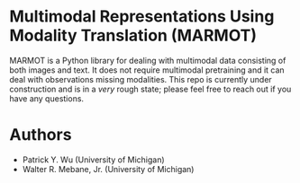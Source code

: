 # Multimodal Representations Using Modality Translation (MARMOT)

MARMOT is a Python library for dealing with multimodal data consisting of both images and text. It does not require multimodal pretraining and it can deal with observations missing modalities. This repo is currently under construction and is in a *very* rough state; please feel free to reach out if you have any questions. 

# Authors
* Patrick Y. Wu (University of Michigan)
* Walter R. Mebane, Jr. (University of Michigan)
